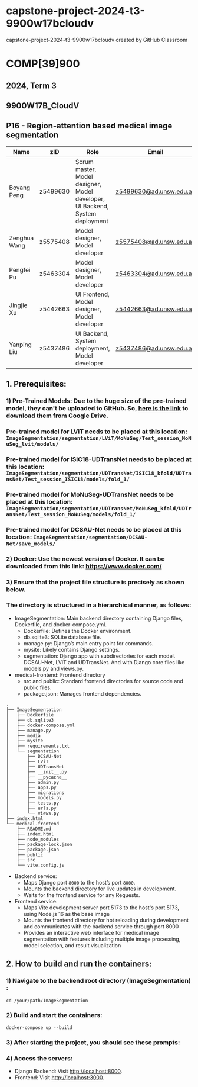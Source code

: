 # capstone-project-2024-t3-9900w17bcloudv

capstone-project-2024-t3-9900w17bcloudv created by GitHub Classroom

# COMP[39]900

## 2024, Term 3

## 9900W17B_CloudV

## P16 - Region-attention based medical image segmentation

| Name         | zID      | Role                                                                         | Email                   |
| ------------ | -------- | ---------------------------------------------------------------------------- | ----------------------- |
| Boyang Peng  | z5499630 | Scrum master, Model designer, Model developer, UI Backend, System deployment | z5499630@ad.unsw.edu.au |
| Zenghua Wang | z5575408 | Model designer, Model developer                                              | z5575408@ad.unsw.edu.au |
| Pengfei Pu   | z5463304 | Model designer, Model developer                                              | z5463304@ad.unsw.edu.au |
| Jingjie Xu   | z5442663 | UI Frontend, Model designer, Model developer                                 | z5442663@ad.unsw.edu.au |
| Yanping Liu  | z5437486 | UI Backend, System deployment, Model developer                               | z5437486@ad.unsw.edu.au |


## 1. Prerequisites:

### 1) Pre-Trained Models: Due to the huge size of the pre-trained model, they can't be uploaded to GitHub. So, [here is the link](https://drive.google.com/drive/folders/1C7sCpqvhX-r5zkz1Z06PvnTGbn66qa8Q?usp=drive_link) to download them from Google Drive.

### Pre-trained model for LViT needs to be placed at this location: `ImageSegmentation/segmentation/LViT/MoNuSeg/Test_session_MoNuSeg_lvit/models/`

### Pre-trained model for ISIC18-UDTransNet needs to be placed at this location: `ImageSegmentation/segmentation/UDTransNet/ISIC18_kfold/UDTransNet/Test_session_ISIC18/models/fold_1/`

### Pre-trained model for MoNuSeg-UDTransNet needs to be placed at this location: `ImageSegmentation/segmentation/UDTransNet/MoNuSeg_kfold/UDTransNet/Test_session_MoNuSeg/models/fold_1/`

### Pre-trained model for DCSAU-Net needs to be placed at this location: `ImageSegmentation/segmentation/DCSAU-Net/save_models/`

### 2) Docker: Use the newest version of Docker. It can be downloaded from this link: https://www.docker.com/

### 3) Ensure that the project file structure is precisely as shown below.

### The directory is structured in a hierarchical manner, as follows:

- ImageSegmentation: Main backend directory containing Django files, Dockerfile, and docker-compose.yml.
  - Dockerfile: Defines the Docker environment.
  - db.sqlite3: SQLite database file.
  - manage.py: Django’s main entry point for commands.
  - mysite: Likely contains Django settings.
  - segmentation: Django app with subdirectories for each model. DCSAU-Net, LViT and UDTransNet. And with Django core files like models.py and views.py.
- medical-frontend: Frontend directory
  - src and public: Standard frontend directories for source code and public files.
  - package.json: Manages frontend dependencies.

```shell
.
├── ImageSegmentation
│   ├── Dockerfile
│   ├── db.sqlite3
│   ├── docker-compose.yml
│   ├── manage.py
│   ├── media
│   ├── mysite
│   ├── requirements.txt
│   └── segmentation
│       ├── DCSAU-Net
│       ├── LViT
│       ├── UDTransNet
│       ├── __init__.py
│       ├── __pycache__
│       ├── admin.py
│       ├── apps.py
│       ├── migrations
│       ├── models.py
│       ├── tests.py
│       ├── urls.py
│       └── views.py
├── index.html
└── medical-frontend
    ├── README.md
    ├── index.html
    ├── node_modules
    ├── package-lock.json
    ├── package.json
    ├── public
    ├── src
    └── vite.config.js
```

- Backend service:
  - Maps Django port `8000` to the host’s port `8000`.
  - Mounts the backend directory for live updates in development.
  - Waits for the frontend service for any Requests.
- Frontend service:
  - Maps Vite development server port 5173 to the host's port 5173, using Node.js 16 as the base image
  - Mounts the frontend directory for hot reloading during development and communicates with the backend service through port 8000
  - Provides an interactive web interface for medical image segmentation with features including multiple image processing, model selection, and result visualization

## 2. How to build and run the containers:

### 1) Navigate to the backend root directory (ImageSegmentation) :

```shell
cd /your/path/ImageSegmentation
```

### 2) Build and start the containers:

```shell
docker-compose up --build
```

### 3) After starting the project, you should see these prompts:

### 4) Access the servers:

- Django Backend: Visit [http://localhost:8000](http://localhost:8000).
- Frontend: Visit [http://localhost:3000](http://localhost:3000).
